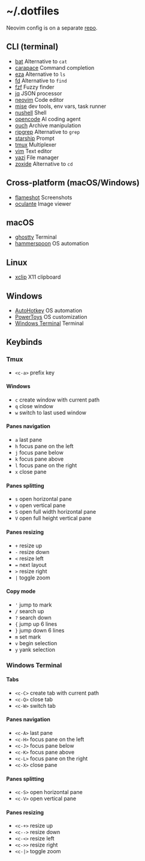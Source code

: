 # ~/.dotfiles

Neovim config is on a separate [repo](https://github.com/ruicsh/nvim-config).

## CLI (terminal)

- [bat](https://github.com/sharkdp/bat) Alternative to `cat`
- [carapace](https://github.com/carapace-sh/carapace-bin) Command completion
- [eza](https://github.com/eza-community/eza) Alternative to `ls`
- [fd](https://github.com/sharkdp/fd) Alternative to `find`
- [fzf](https://github.com/junegunn/fzf) Fuzzy finder
- [jq](https://github.com/jqlang/jq) JSON processor
- [neovim](https://github.com/neovim/neovim) Code editor
- [mise](https://github.com/jdx/mise) dev tools, env vars, task runner
- [nushell](https://github.com/nushell/nushell) Shell
- [opencode](https://github.com/sst/opencode) AI coding agent
- [ouch](https://github.com/ouch-org/ouch) Archive manipulation
- [ripgrep](https://github.com/BurntSushi/ripgrep) Alternative to `grep`
- [starship](https://github.com/starship/starship) Prompt
- [tmux](https://github.com/tmux/tmux) Multiplexer
- [vim](https://github.com/vim/vim) Text editor
- [yazi](https://github.com/sxyazi/yazi) File manager
- [zoxide](https://github.com/ajeetdsouza/zoxide) Alternative to `cd`

## Cross-platform (macOS/Windows)

- [flameshot](https://github.com/flameshot-org/flameshot) Screenshots
- [oculante](https://github.com/woelper/oculante) Image viewer

## macOS

- [ghostty](https://github.com/ghostty-org/ghostty) Terminal
- [hammerspoon](https://github.com/Hammerspoon/hammerspoon) OS automation

## Linux

- [xclip](https://github.com/astrand/xclip) X11 clipboard

## Windows

- [AutoHotkey](https://github.com/AutoHotkey/AutoHotkey) OS automation
- [PowerToys](https://github.com/microsoft/PowerToys) OS customization
- [Windows Terminal](https://github.com/microsoft/terminal) Terminal

## Keybinds

### Tmux

- `<c-a>` prefix key

#### Windows

- `c` create window with current path
- `q` close window
- `w` switch to last used window

#### Panes navigation

- `a` last pane
- `h` focus pane on the left
- `j` focus pane below
- `k` focus pane above
- `l` focus pane on the right
- `x` close pane

#### Panes splitting

- `s` open horizontal pane
- `v` open vertical pane
- `S` open full width horizontal pane
- `V` open full height vertical pane

#### Panes resizing

- `+` resize up
- `-` resize down
- `<` resize left
- `=` next layout
- `>` resize right
- `|` toggle zoom

#### Copy mode

- `'` jump to mark
- `/` search up
- `?` search down
- `{` jump up 6 lines
- `}` jump down 6 lines
- `m` set mark
- `v` begin selection
- `y` yank selection

### Windows Terminal

#### Tabs

- `<c-C>` create tab with current path
- `<c-Q>` close tab
- `<c-W>` switch tab

#### Panes navigation

- `<c-A>` last pane
- `<c-H>` focus pane on the left
- `<c-J>` focus pane below
- `<c-K>` focus pane above
- `<c-L>` focus pane on the right
- `<c-X>` close pane

#### Panes splitting

- `<c-S>` open horizontal pane
- `<c-V>` open vertical pane

#### Panes resizing

- `<c-+>` resize up
- `<c-->` resize down
- `<c-<>` resize left
- `<c->>` resize right
- `<c-|>` toggle zoom
